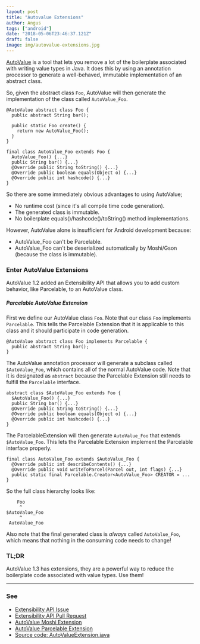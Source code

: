 ```yaml
---
layout: post
title: "Autovalue Extensions"
author: Angus
tags: ["android"]
date: "2018-05-06T23:46:37.121Z"
draft: false
image: img/autovalue-extensions.jpg
---
```


[AutoValue](https://github.com/google/auto) is a tool that lets you remove a lot of the boilerplate associated with writing value types in Java. It does this by using an annotation processor to generate a well-behaved, immutable implementation of an abstract class.

So, given the abstract class `Foo`, AutoValue will then generate the implementation of the class called `AutoValue_Foo`. 
```
@AutoValue abstract class Foo {
  public abstract String bar();

  public static Foo create() {
    return new AutoValue_Foo();
  } 
}

final class AutoValue_Foo extends Foo {
  AutoValue_Foo() {...}
  public String bar() {...}
  @Override public String toString() {...}
  @Override public boolean equals(Object o) {...}
  @Override public int hashcode() {...}
}
```

So there are some immediately obvious advantages to using AutoValue;

 * No runtime cost (since it's all compile time code generation).
 * The generated class is immutable.
 * No boilerplate equals()/hashcode()/toString() method implementations.

However, AutoValue alone is insufficient for Android development because:

 * AutoValue_Foo can't be Parcelable.
 * AutoValue_Foo can't be deserialized automatically by Moshi/Gson (because the class is immutable).

### Enter AutoValue Extensions

AutoValue 1.2 added an Extensibility API that allows you to add custom behavior, like Parcelable, to an AutoValue class.

##### Parcelable AutoValue Extension
First we define our AutoValue class `Foo`. Note that our class `Foo` implements `Parcelable`. This tells the Parcelable Extension that it is applicable to this class and it should participate in code generation. 
```
@AutoValue abstract class Foo implements Parcelable {
  public abstract String bar();
}
```

The AutoValue annotation processor will generate a subclass called `$AutoValue_Foo`, which contains all of the normal AutoValue code. Note that it is designated as `abstract` because the Parcelable Extension still needs to fulfill the `Parcelable` interface.
```
abstract class $AutoValue_Foo extends Foo {
  $AutoValue_Foo() {...}
  public String bar() {...}
  @Override public String toString() {...}
  @Override public boolean equals(Object o) {...}
  @Override public int hashcode() {...}
}
```

The ParcelableExtension will then generate `AutoValue_Foo` that extends `$AutoValue_Foo`. This lets the Parcelable Extension implement the Parcelable interface properly.
```
final class AutoValue_Foo extends $AutoValue_Foo {
  @Override public int describeContents() {...}
  @Override public void writeToParcel(Parcel out, int flags) {...}
  public static final Parcelable.Creator<AutoValue_Foo> CREATOR = ...
}
```

So the full class hierarchy looks like:

```
    Foo
     ^
$AutoValue_Foo
     ^
 AutoValue_Foo
```

Also note that the final generated class is *always* called `AutoValue_Foo`, which means that nothing in the consuming code needs to change!

### TL;DR
AutoValue 1.3 has extensions, they are a powerful way to reduce the boilerplate code associated with value types. Use them!

-------
### See
 * [Extensibility API Issue]( https://github.com/google/auto/issues/202)
 * [Extensibility API Pull Request]( https://github.com/google/auto/pull/237)
 * [AutoValue Moshi Extension](https://github.com/rharter/auto-value-moshi)
 * [AutoValue Parcelable Extension](https://github.com/rharter/auto-value-parcel)
 * [Source code: AutoValueExtension.java](https://github.com/google/auto/blob/master/value/src/main/java/com/google/auto/value/extension/AutoValueExtension.java)